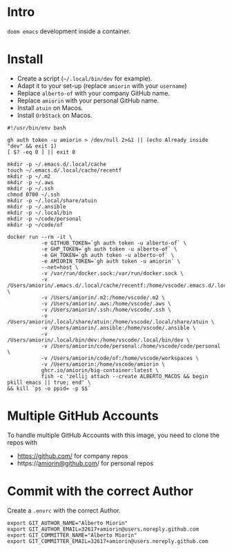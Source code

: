 # Intro
`doom emacs` development inside a container.

# Install
* Create a script (`~/.local/bin/dev` for example).
* Adapt it to your set-up (replace `amiorin` with your `username`)
* Replace `alberto-of` with your company GitHub name.
* Replace `amiorin` with your personal GitHub name.
* Install `atuin` on Macos.
* Install `OrbStack` on Macos.

``` shell
#!/usr/bin/env bash

gh auth token -u amiorin > /dev/null 2>&1 || (echo Already inside "dev" && exit 1)
[ $? -eq 0 ] || exit 0

mkdir -p ~/.emacs.d/.local/cache
touch ~/.emacs.d/.local/cache/recentf
mkdir -p ~/.m2
mkdir -p ~/.aws
mkdir -p ~/.ssh
chmod 0700 ~/.ssh
mkdir -p ~/.local/share/atuin
mkdir -p ~/.ansible
mkdir -p ~/.local/bin
mkdir -p ~/code/personal
mkdir -p ~/code/of

docker run --rm -it \
           -e GITHUB_TOKEN=`gh auth token -u alberto-of` \
           -e GHP_TOKEN=`gh auth token -u alberto-of` \
           -e GH_TOKEN=`gh auth token -u alberto-of` \
           -e AMIORIN_TOKEN=`gh auth token -u amiorin` \
           --net=host \
           -v /var/run/docker.sock:/var/run/docker.sock \
           -v /Users/amiorin/.emacs.d/.local/cache/recentf:/home/vscode/.emacs.d/.local/cache/recentf \
           -v /Users/amiorin/.m2:/home/vscode/.m2 \
           -v /Users/amiorin/.aws:/home/vscode/.aws \
           -v /Users/amiorin/.ssh:/home/vscode/.ssh \
           -v /Users/amiorin/.local/share/atuin:/home/vscode/.local/share/atuin \
           -v /Users/amiorin/.ansible:/home/vscode/.ansible \
           -v /Users/amiorin/.local/bin/dev:/home/vscode/.local/bin/dev \
           -v /Users/amiorin/code/personal:/home/vscode/code/personal \
           -v /Users/amiorin/code/of:/home/vscode/workspaces \
           -v /Users/amiorin:/home/vscode/amiorin \
           ghcr.io/amiorin/big-container:latest \
           fish -c 'zellij attach --create ALBERTO_MACOS && begin pkill emacs || true; end' \
&& kill `ps -o ppid= -p $$`
```

# Multiple GitHub Accounts
To handle multiple GitHub Accounts with this image, you need to clone the repos with
* https://github.com/ for company repos
* https://amiorin@github.com/ for personal repos

# Commit with the correct Author
Create a `.envrc` with the correct Author.

``` shell
export GIT_AUTHOR_NAME="Alberto Miorin"
export GIT_AUTHOR_EMAIL=32617+amiorin@users.noreply.github.com
export GIT_COMMITTER_NAME="Alberto Miorin"
export GIT_COMMITTER_EMAIL=32617+amiorin@users.noreply.github.com
```

